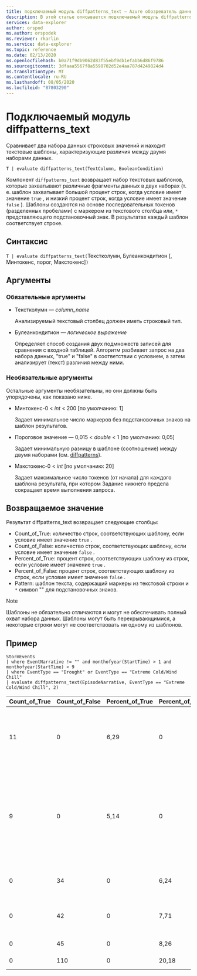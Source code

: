 ```yaml
---
title: подключаемый модуль diffpatterns_text — Azure обозреватель данных
description: В этой статье описывается подключаемый модуль diffpatterns_text в Azure обозреватель данных.
services: data-explorer
author: orspod
ms.author: orspodek
ms.reviewer: rkarlin
ms.service: data-explorer
ms.topic: reference
ms.date: 02/13/2020
ms.openlocfilehash: b0a71f9db9062d83f55ebf9db1efabb6d86f9786
ms.sourcegitcommit: 3dfaaa5567f8a5598702d52e4aa787d4249824d4
ms.translationtype: MT
ms.contentlocale: ru-RU
ms.lasthandoff: 08/05/2020
ms.locfileid: "87803290"
---
```

# <a name="diffpatterns_text-plugin"></a>Подключаемый модуль diffpatterns_text

Сравнивает два набора данных строковых значений и находит текстовые шаблоны, характеризующие различия между двумя наборами данных.

```kusto
T | evaluate diffpatterns_text(TextColumn, BooleanCondition)
```

Компонент `diffpatterns_text` возвращает набор текстовых шаблонов, которые захватывают различные фрагменты данных в двух наборах (т. е. шаблон захватывает большой процент строк, когда условие имеет значение `true` , и низкий процент строк, когда условие имеет значение `false` ). Шаблоны создаются на основе последовательных токенов (разделенных пробелами) с маркером из текстового столбца или, `*` представляющего подстановочный знак. В результатах каждый шаблон соответствует строке.

## <a name="syntax"></a>Синтаксис

`T | evaluate diffpatterns_text(`Текстколумн, Булеанкондитион [, Минтокенс, порог, Макстокенс]`)` 

## <a name="arguments"></a>Аргументы

### <a name="required-arguments"></a>Обязательные аргументы

* Текстколумн — *column_name*

    Анализируемый текстовый столбец должен иметь строковый тип.
    
* Булеанкондитион — *логическое выражение*

    Определяет способ создания двух подмножеств записей для сравнения с входной таблицей. Алгоритм разбивает запрос на два набора данных, "true" и "false" в соответствии с условием, а затем анализирует (текст) различия между ними. 

### <a name="optional-arguments"></a>Необязательные аргументы

Остальные аргументы необязательны, но они должны быть упорядочены, как показано ниже. 

* Минтокенс-0 < *int* < 200 [по умолчанию: 1]

    Задает минимальное число маркеров без подстановочных знаков на шаблон результатов.

* Пороговое значение — 0,015 < *double* < 1 [по умолчанию: 0,05]

    Задает минимальную разницу в шаблоне (соотношение) между двумя наборами (см. [diffpatterns](diffpatternsplugin.md)).

* Макстокенс-0 < *int* [по умолчанию: 20]

    Задает максимальное число токенов (от начала) для каждого шаблона результата, при котором Задание нижнего предела сокращает время выполнения запроса.

## <a name="returns"></a>Возвращаемое значение

Результат diffpatterns_text возвращает следующие столбцы:

* Count_of_True: количество строк, соответствующих шаблону, если условие имеет значение `true` .
* Count_of_False: количество строк, соответствующих шаблону, если условие имеет значение `false` .
* Percent_of_True: процент строк, соответствующих шаблону из строк, если условие имеет значение `true` .
* Percent_of_False: процент строк, соответствующих шаблону из строк, если условие имеет значение `false` .
* Pattern: шаблон текста, содержащий маркеры из текстовой строки и `*` символ "" для подстановочных знаков. 

> [!NOTE]
> Шаблоны не обязательно отличаются и могут не обеспечивать полный охват набора данных. Шаблоны могут быть перекрывающимися, а некоторые строки могут не соответствовать ни одному из шаблонов.

## <a name="example"></a>Пример

<!-- csl: https://help.kusto.windows.net:443/Samples -->
```kusto
StormEvents     
| where EventNarrative != "" and monthofyear(StartTime) > 1 and monthofyear(StartTime) < 9
| where EventType == "Drought" or EventType == "Extreme Cold/Wind Chill"
| evaluate diffpatterns_text(EpisodeNarrative, EventType == "Extreme Cold/Wind Chill", 2)
```

|Count_of_True|Count_of_False|Percent_of_True|Percent_of_False|Модель|
|---|---|---|---|---|
|11|0|6,29|0|Подойдет к концу смены Северо-Западного в * спящий режим * траугх, в сновфалл довнвинд|
|9|0|5,14|0|В канадском высоком замедленном нажиме * * регион * были получены холодное температуры с февраля * 2006. Длительность * замораживание температур|
|0|34|0|6,24|* * * * * * * * * * * * * * * * * * * Западная Теннесси,|
|0|42|0|7,71|* * * * * * вызывается * * * * * * * * в западных Колорадо. *|
|0|45|0|8,26|* * ниже обычного *|
|0|110|0|20,18|Ниже обычного *|
